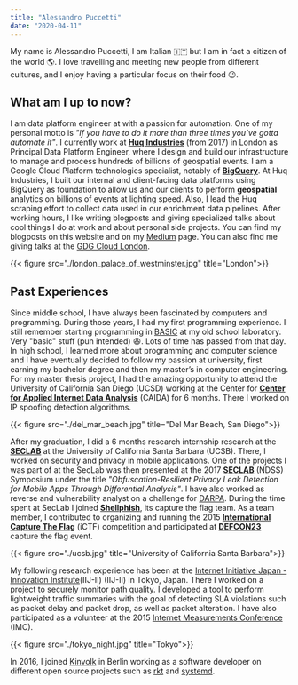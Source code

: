 ```yaml
---
title: "Alessandro Puccetti"
date: "2020-04-11"
---
```


My name is Alessandro Puccetti, I am Italian :it: but I am in fact a citizen of the world :earth_americas:.
I love travelling and meeting new people from different cultures, and I enjoy having a particular focus on their food :wink:.

## What am I up to now?

I am data platform engineer at with a passion for automation.
One of my personal motto is *"If you have to do it more than three times you’ve gotta automate it"*.
I currently work at **[Huq Industries](https://huq.io)** (from 2017) in London as Principal Data Platform Engineer,
where I design and build our infrastructure to manage and process hundreds of billions of geospatial events.
I am a Google Cloud Platform technologies specialist, notably of **[BigQuery](https://cloud.google.com/bigquery)**.
At Huq Industries, I built our internal and client-facing data platforms using BigQuery as foundation
to allow us and our clients to perform **geospatial** analytics on billions of events at lighting speed.
Also, I lead the Huq scraping effort to collect data used in our enrichment data pipelines.
After working hours, I like writing blogposts and giving specialized talks about cool things I do at work and about personal side projects.
You can find my blogposts on this website and on my [Medium](https://medium.com/@alepuccetti) page.
You can also find me giving talks at the [GDG Cloud London](https://www.meetup.com/gdgcloud/).

{{< figure src="./london_palace_of_westminster.jpg" title="London">}}

## Past Experiences

Since middle school, I have always been fascinated by computers and programming. During those years, I had my first programming experience.
I still remember starting programming in [BASIC](https://en.wikipedia.org/wiki/BASIC) at my old school laboratory.
Very "basic" stuff (pun intended) :laughing:.
Lots of time has passed from that day.
In high school, I learned more about programming and computer science and I have eventually decided to follow my passion at university,
first earning my bachelor degree and then my master’s in computer engineering.
For my master thesis project, I had the amazing opportunity to attend the University of California San Diego (UCSD)
working at the Center for **[Center for Applied Internet Data Analysis](https://www.caida.org/home/)** (CAIDA) for 6 months.
There I worked on IP spoofing detection algorithms.


{{< figure src="./del_mar_beach.jpg" title="Del Mar Beach, San Diego">}}

After my graduation, I did a 6 months research internship research at the
**[SECLAB](https://seclab.cs.ucsb.edu/)** at the University of California Santa Barbara (UCSB).
There, I worked  on security and privacy in mobile applications.
One of the projects I was part of at the SecLab was then presented at the 2017 **[SECLAB](https://seclab.cs.ucsb.edu/)** (NDSS) Symposium
under the title *"Obfuscation-Resilient Privacy Leak Detection for Mobile Apps Through Differential Analysis"*.
I have also worked as reverse and vulnerability analyst on a challenge for [DARPA](https://www.darpa.mil/).
During the time spent at SecLab I joined **[Shellphish](https://twitter.com/shellphish)**, its capture the flag team.
As a team member, I contributed to organizing and running the 2015 **[International Capture The Flag](https://ictf.cs.ucsb.edu/)** (iCTF)
competition and participated at **[DEFCON23](https://www.defcon.org/)** capture the flag event.

{{< figure src="./ucsb.jpg" title="University of California Santa Barbara">}}

My following research experience has been at the [Internet Initiative Japan - Innovation Institute](https://www.iij-ii.co.jp/en/)(IIJ-II) (IIJ-II) in Tokyo, Japan.
There I worked on a project to securely monitor path quality.
I developed a tool to perform lightweight traffic summaries with the goal of detecting SLA violations
such as packet delay and packet drop, as well as packet alteration.
I have also participated as a volunteer at the 2015 [Internet Measurements Conference](https://www.sigcomm.org/events/imc-conference) (IMC).

{{< figure src="./tokyo_night.jpg" title="Tokyo">}}

In 2016, I joined [Kinvolk](http://kinvolk.io/) in Berlin working as a software developer on different open source projects
such as [rkt](https://github.com/rkt/rkt) and [systemd](https://github.com/systemd/systemd).
